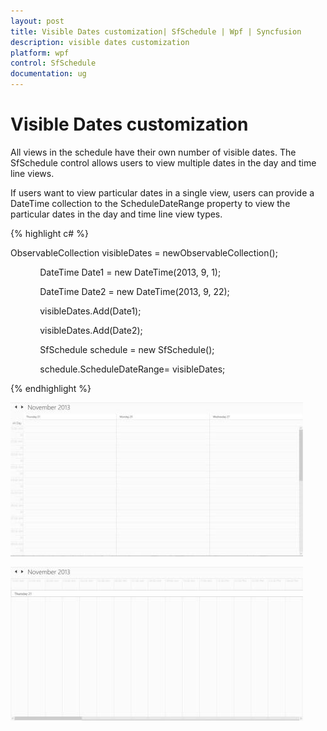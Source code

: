 ```yaml
---
layout: post
title: Visible Dates customization| SfSchedule | Wpf | Syncfusion
description: visible dates customization
platform: wpf
control: SfSchedule
documentation: ug
---
```


# Visible Dates customization

All views in the schedule have their own number of visible dates. The SfSchedule control allows users to view multiple dates in the day and time line views.

If users want to view particular dates in a single view, users can provide a DateTime collection to the ScheduleDateRange property to view the particular dates in the day and time line view types.

{% highlight c# %}


ObservableCollection<DateTime> visibleDates = newObservableCollection<DateTime>();

            DateTime Date1 = new DateTime(2013, 9, 1);

            DateTime Date2 = new DateTime(2013, 9, 22);

            visibleDates.Add(Date1);

            visibleDates.Add(Date2);

            SfSchedule schedule = new SfSchedule();

            schedule.ScheduleDateRange= visibleDates;

{% endhighlight %}

![Multiple dates visbiled](Visible-Dates-customization_images/Visible-Dates-customization_img1.jpeg)





![Single date visible](Visible-Dates-customization_images/Visible-Dates-customization_img2.jpeg)



